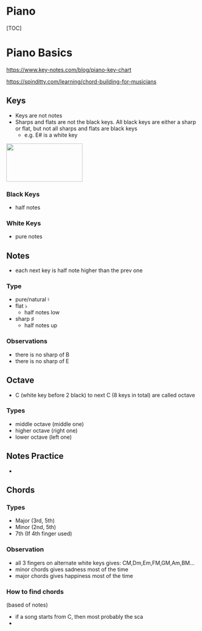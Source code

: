 <h1>Piano</h1>

[TOC]

# Piano Basics 
https://www.key-notes.com/blog/piano-key-chart

https://spinditty.com/learning/chord-building-for-musicians


## Keys
- Keys are not notes
- Sharps and flats are not the black keys. All black keys are either a sharp or flat, but not all sharps and flats are black keys
     - e.g. E# is a white key 

<img src="https://assets.key-notes.com/piano_key_chart.png" height="100" width="200"/>     

### Black Keys
- half notes

### White Keys
- pure notes

## Notes
- each next key is half note higher than the prev one

### Type
- pure/natural ♮
- flat ♭
    - half notes low
- sharp ♯
    - half notes up

### Observations
- there is no sharp of B
- there is no sharp of E

## Octave
- C (white key before 2 black) to next C (8 keys in total) are called octave

### Types
- middle octave (middle one)
- higher octave (right one)
- lower octave (left one)

## Notes Practice
- 

## Chords
### Types
- Major (3rd, 5th)
- Minor (2nd, 5th)
- 7th (If 4th finger used)

### Observation
- all 3 fingers on alternate white keys gives: CM,Dm,Em,FM,GM,Am,BM...
- minor chords gives sadness most of the time
- major chords gives happiness most of the time

### How to find chords
(based of notes)
- if a song starts from C, then most probably the sca
-




